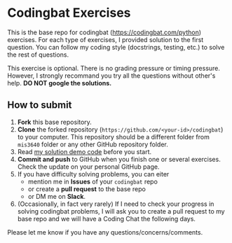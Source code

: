 # Codingbat Exercises

This is the base repo for codingbat (https://codingbat.com/python) exercises. For each type of exercises, I provided solution to the first question. You can follow my coding style (docstrings, testing, etc.) to solve the rest of questions.

This exercise is optional. There is no grading pressure or timing pressure. However, I strongly recommand you try all the questions without other's help. **DO NOT google the solutions.**  

## How to submit

1. **Fork** this base repository.
2. **Clone** the forked repository (`https://github.com/<your-id>/codingbat`) to your computer. This repository should be a different folder from `mis3640` folder or any other GitHub repository folder.
3. Read [my solution demo code](warmup-1/sleep_in.py) before you start.
4. **Commit and push** to GitHub when you finish one or several exercises. Check the update on your personal GitHub page.
5. If you have difficulty solving problems, you can eiter
    - mention me in **Issues** of your `codingbat` repo
    - or create a **pull request** to the base repo
    - or DM me on **Slack**.
6. (Occasionally, in fact very rarely) If I need to check your progress in solving codingbat problems, I will ask you to create a pull request to my base repo and we will have a Coding Chat the following days. 

Please let me know if you have any questions/concerns/comments.

